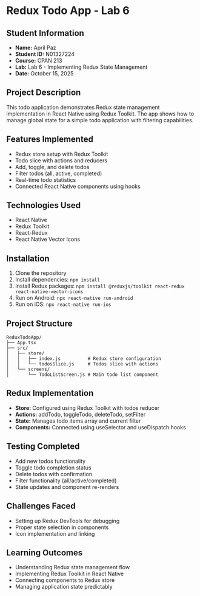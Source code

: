 # Redux Todo App - Lab 6

## Student Information
- **Name:** April Paz
- **Student ID:** N01327224
- **Course:** CPAN 213
- **Lab:** Lab 6 - Implementing Redux State Management
- **Date:** October 15, 2025

## Project Description
This todo application demonstrates Redux state management implementation in React Native using Redux Toolkit. The app shows how to manage global state for a simple todo application with filtering capabilities.

## Features Implemented
- Redux store setup with Redux Toolkit
- Todo slice with actions and reducers
- Add, toggle, and delete todos
- Filter todos (all, active, completed)
- Real-time todo statistics
- Connected React Native components using hooks

## Technologies Used
- React Native
- Redux Toolkit
- React-Redux
- React Native Vector Icons

## Installation
1. Clone the repository
2. Install dependencies: `npm install`
3. Install Redux packages: `npm install @reduxjs/toolkit react-redux react-native-vector-icons`
4. Run on Android: `npx react-native run-android`
5. Run on iOS: `npx react-native run-ios`

## Project Structure
```
ReduxTodoApp/
├── App.tsx
├── src/
│   ├── store/
│   │   ├── index.js          # Redux store configuration
│   │   └── todosSlice.js     # Todos slice with actions
│   └── screens/
│       └── TodoListScreen.js # Main todo list component
```

## Redux Implementation
- **Store:** Configured using Redux Toolkit with todos reducer
- **Actions:** addTodo, toggleTodo, deleteTodo, setFilter
- **State:** Manages todo items array and current filter
- **Components:** Connected using useSelector and useDispatch hooks

## Testing Completed
-  Add new todos functionality
-  Toggle todo completion status
-  Delete todos with confirmation
-  Filter functionality (all/active/completed)
-  State updates and component re-renders

## Challenges Faced
- Setting up Redux DevTools for debugging
- Proper state selection in components
- Icon implementation and linking

## Learning Outcomes
- Understanding Redux state management flow
- Implementing Redux Toolkit in React Native
- Connecting components to Redux store
- Managing application state predictably